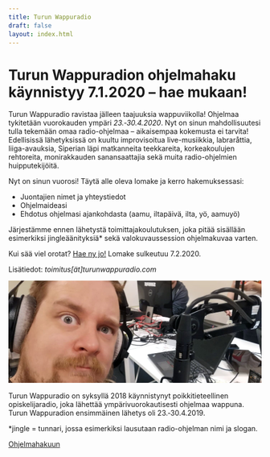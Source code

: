 ```yaml
---
title: Turun Wappuradio
draft: false
layout: index.html
---
```


# Turun Wappuradion ohjelmahaku käynnistyy 7.1.2020 – hae mukaan!
 
Turun Wappuradio ravistaa jälleen taajuuksia wappuviikolla! Ohjelmaa tykitetään vuorokauden ympäri
*23.&#8209;30.4.2020*. Nyt on sinun mahdollisuutesi tulla tekemään omaa radio-ohjelmaa – aikaisempaa kokemusta ei
tarvita! Edellisissä lähetyksissä on kuultu improvisoitua live-musiikkia, labraråttia, liiga-avauksia, Siperian läpi
matkanneita teekkareita, korkeakoulujen rehtoreita, monirakkauden sanansaattajia sekä muita radio-ohjelmien
huipputekijöitä.

Nyt on sinun vuorosi! Täytä alle oleva lomake ja kerro hakemuksessasi:

* Juontajien nimet ja yhteystiedot
* Ohjelmaideasi
* Ehdotus ohjelmasi ajankohdasta (aamu, iltapäivä, ilta, yö, aamuyö)

Järjestämme ennen lähetystä toimittajakoulutuksen, joka pitää sisällään esimerkiksi jingleäänityksiä* sekä
valokuvaussession ohjelmakuvaa varten.

Kui sää viel orotat?
[Hae ny jo!](https://docs.google.com/forms/d/e/1FAIpQLSc5FI8_tgP4-kKSyqvwIKtoUsQnEImtJ0PZVwMm6Vhe6L7r0Q/viewform?usp=sf_lin) 
Lomake sulkeutuu 7.2.2020.

Lisätiedot: *toimitus[ät]turunwappuradio.com*

<div class="ImageContainer">
<img alt="Parrakas mieshenkilö studiossa" src="/iirostudiossa.jpeg" />
</div>

Turun Wappuradio on syksyllä 2018 käynnistynyt poikkitieteellinen opiskelijaradio, joka lähettää ympärivuorokautisesti
ohjelmaa wappuna. Turun Wappuradion ensimmäinen lähetys oli 23.&#8209;30.4.2019.

<p class="SubText">*jingle = tunnari, jossa esimerkiksi lausutaan radio-ohjelman nimi ja slogan.</p>

<div class="ButtonContainer">
<a href="https://docs.google.com/forms/d/e/1FAIpQLSc5FI8_tgP4-kKSyqvwIKtoUsQnEImtJ0PZVwMm6Vhe6L7r0Q/viewform?usp=sf_link">
Ohjelmahakuun
</a>
</div>